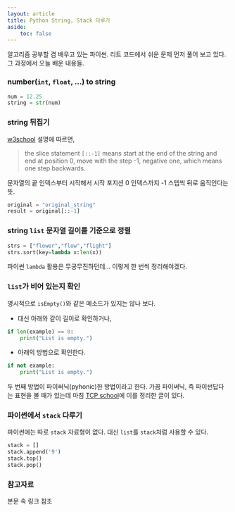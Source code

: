 ```yaml
---
layout: article
title: Python String, Stack 다루기
aside:
    toc: false
---
```


알고리즘 공부할 겸 배우고 있는 파이썬. 리트 코드에서 쉬운 문제 먼저 풀어 보고 있다. 그 과정에서 오늘 배운 내용들.<br/>

### number(`int`, `float`, ...) to string
```python
num = 12.25
string = str(num)
```

### string 뒤집기
[w3school](https://www.w3schools.com/python/python_howto_reverse_string.asp) 설명에 따르면, <br/>
> the slice statement `[::-1]` means start at the end of the string and end at position 0, move with the step -1, negative one, which means one step backwards.

문자열의 끝 인덱스부터 시작해서 시작 포지션 0 인덱스까지 -1 스텝씩 뒤로 움직인다는 뜻.

```python
original = "original_string"
result = original[::-1]
```

### string `list` 문자열 길이를 기준으로 정렬
```python
strs = ["flower","flow","flight"]
strs.sort(key=lambda x:len(x))
```
파이썬 `lambda` 활용은 무궁무진하던데... 이렇게 한 번씩 정리해야겠다.

### `list`가 비어 있는지 확인
명시적으로 `isEmpty()`와 같은 메소드가 있지는 않나 보다.
+ 대신 아래와 같이 길이로 확인하거나,
```python
if len(example) == 0:
    print("List is empty.")
```
+ 아래의 방법으로 확인한다.
```python
if not example:
    print("List is empty.")
```

두 번째 방법이 파이써닉(pyhonic)한 방법이라고 한다. 가끔 파이써닉, 즉 파이썬답다는 표현을 볼 때가 있는데 마침 [TCP school](http://www.tcpschool.com/python2018/python_intro_feature)에 이를 정리한 글이 있다.

### 파이썬에서 `stack` 다루기
파이썬에는 따로 `stack` 자료형이 없다. 대신 `list`를 `stack`처럼 사용할 수 있다.
```python
stack = []
stack.append('9')
stack.top()
stack.pop()
```


<!--more-->
### 참고자료
본문 속 링크 참조
